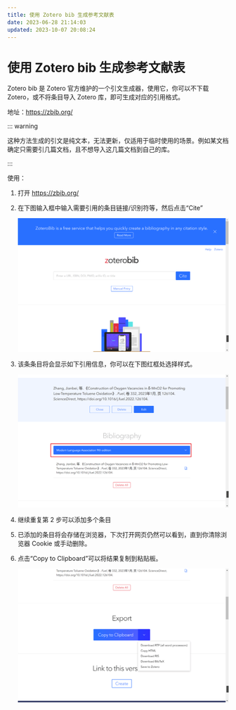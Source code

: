 ```yaml
---
title: 使用 Zotero bib 生成参考文献表
date: 2023-06-28 21:14:03
updated: 2023-10-07 20:08:24
---
```


# 使用 Zotero bib 生成参考文献表

Zotero bib 是 Zotero 官方维护的一个引文生成器，使用它，你可以不下载 Zotero，或不将条目导入 Zotero 库，即可生成对应的引用格式。

地址：<https://zbib.org/>

::: warning

这种方法生成的引文是纯文本，无法更新，仅适用于临时使用的场景。例如某文档确定只需要引几篇文档，且不想导入这几篇文档到自己的库。

:::

使用：

1. 打开 <https://zbib.org/>
2. 在下图输入框中输入需要引用的条目链接/识别符等，然后点击“Cite”

   ![zbib首页](../assets/images/bib-首页.png)

3. 该条条目将会显示如下引用信息，你可以在下图红框处选择样式。

   ![zbib选择样式](../assets/images/bib-选择样式.png)

4. 继续重复第 2 步可以添加多个条目
5. 已添加的条目将会存储在浏览器，下次打开网页仍然可以看到，直到你清除浏览器 Cookie 或手动删除。
6. 点击“Copy to Clipboard”可以将结果复制到粘贴板。

   ![zbib复制结果](../assets/images/bib-复制结果.png)

